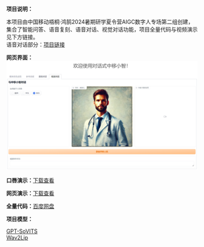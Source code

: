 **项目说明：** 

本项目由中国移动梧桐·鸿鹄2024暑期研学夏令营AIGC数字人专场第二组创建，集合了智能问答、语音复刻、语音对话、视觉对话功能，项目全量代码与视频演示见下方链接。  
语音对话部分：[项目链接](https://github.com/sue00x/Chat-zyxz)  
  
**网页界面：**  
![网页界面](https://github.com/1092775747/visual-chat-zyxz/blob/main/%E7%BD%91%E9%A1%B5%E7%95%8C%E9%9D%A2.png)  
  
**口唇演示：**[下载查看](https://private-user-images.githubusercontent.com/127350804/364035185-beb17303-5431-496c-b322-535ed29246ea.mp4)  
  
**网页演示：**[下载查看](https://private-user-images.githubusercontent.com/127350804/364043469-87536436-d699-4b31-ba1a-b23cc9e7c372.mp4)  
  
**全量代码：**[百度网盘](https://pan.baidu.com/s/1HkwiXKS9O6hC2GxtX4IUPQ?pwd=q2el)  

**项目模型：**  
  
[GPT-SoVITS](https://github.com/RVC-Boss/GPT-SoVITS)  
[Wav2Lip](https://github.com/Rudrabha/Wav2Lip) 
